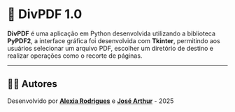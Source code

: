 # 📄 DivPDF 1.0

**DivPDF** é uma aplicação em Python desenvolvida utilizando a biblioteca **PyPDF2**, a interface gráfica foi desenvolvida com **Tkinter**, permitindo aos usuários selecionar um arquivo PDF, escolher um diretório de destino e realizar operações como o recorte de páginas.

---

## 👨‍💻 Autores
Desenvolvido por **[Alexia Rodrigues](https://github.com/WellPertter)** e **[José Arthur](https://github.com/alexias1)** - 2025

